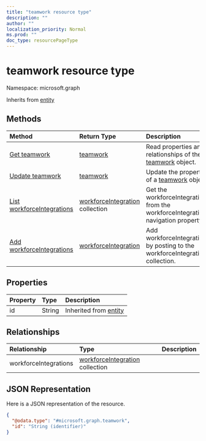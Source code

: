 ```yaml
---
title: "teamwork resource type"
description: ""
author: ""
localization_priority: Normal
ms.prod: ""
doc_type: resourcePageType
---
```


# teamwork resource type


Namespace: microsoft.graph




Inherits from [entity](../resources/entity.md)

## Methods
|Method|Return Type|Description|
|:---|:---|:---|
|[Get teamwork](../api/teamwork-get.md)|[teamwork](../resources/teamwork.md)|Read properties and relationships of the [teamwork](../resources/teamwork.md) object.|
|[Update teamwork](../api/teamwork-update.md)|[teamwork](../resources/teamwork.md)|Update the properties of a [teamwork](../resources/teamwork.md) object.|
|[List workforceIntegrations](../api/teamwork-list-workforceintegrations.md)|[workforceIntegration](../resources/workforceintegration.md) collection|Get the workforceIntegrations from the workforceIntegrations navigation property.|
|[Add workforceIntegrations](../api/teamwork-post-workforceintegrations.md)|[workforceIntegration](../resources/workforceintegration.md)|Add workforceIntegrations by posting to the workforceIntegrations collection.|

## Properties
|Property|Type|Description|
|:---|:---|:---|
|id|String| Inherited from [entity](../resources/entity.md)|

## Relationships
|Relationship|Type|Description|
|:---|:---|:---|
|workforceIntegrations|[workforceIntegration](../resources/workforceintegration.md) collection||

## JSON Representation
Here is a JSON representation of the resource.
<!-- {
  "blockType": "resource",
  "keyProperty": "id",
  "@odata.type": "microsoft.graph.teamwork",
  "baseType": "microsoft.graph.entity",
  "openType": false
}
-->
``` json
{
  "@odata.type": "#microsoft.graph.teamwork",
  "id": "String (identifier)"
}
```

